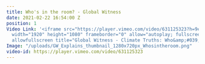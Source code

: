 ```yaml
---
title: Who's in the room? - Global Witness
date: 2021-02-22 16:54:00 Z
position: 1
Video Link: '<iframe src="https://player.vimeo.com/video/631125323?h=9e8646e13c&amp;badge=0&amp;autopause=0&amp;player_id=0&amp;app_id=58479"
  width="1920" height="1080" frameborder="0" allow="autoplay; fullscreen; picture-in-picture"
  allowfullscreen title="Global Witness - Climate Truths: Who&amp;#039;s in the room?"></iframe>'
Image: "/uploads/GW_Explains_thumbnail_1280x720px_Whosintheroom.png"
video-id: https://player.vimeo.com/video/631125323
---
```


